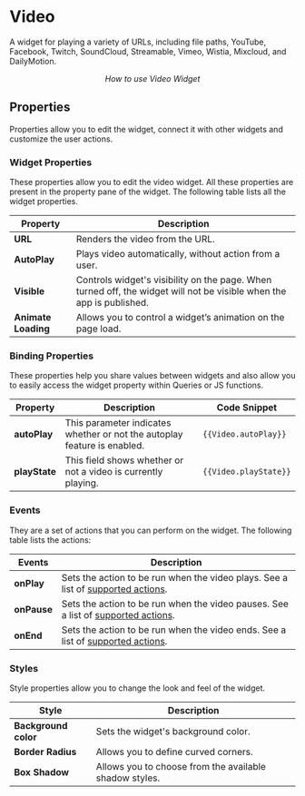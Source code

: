 # Video

A widget for playing a variety of URLs, including file paths, YouTube, Facebook, Twitch, SoundCloud, Streamable, Vimeo, Wistia, Mixcloud, and DailyMotion.

<figure>
  <object data="https://www.youtube.com/embed/KvIWaTOmZPo?autoplay=0" width='750px' height='400px'></object> 
  <figcaption align="center"><i>How to use Video Widget</i></figcaption>
</figure>

## Properties

Properties allow you to edit the widget, connect it with other widgets and customize the user actions.

### Widget Properties

These properties allow you to edit the video widget. All these properties are present in the property pane of the widget. The following table lists all the widget properties.

| Property            | Description                                                                                                          |
| ------------------- | -------------------------------------------------------------------------------------------------------------------- |
| **URL**             | Renders the video from the URL.                                                                                      |
| **AutoPlay**        | Plays video automatically, without action from a user.                                                               |
| **Visible**         | Controls widget's visibility on the page. When turned off, the widget will not be visible when the app is published. |
| **Animate Loading** | Allows you to control a widget’s animation on the page load.                                                         |

### Binding Properties

These properties help you share values between widgets and also allow you to easily access the widget property within Queries or JS functions.

| Property      | Description                                                              | Code Snippet          |
| ------------- | ------------------------------------------------------------------------ | --------------------- |
| **autoPlay**  | This parameter indicates whether or not the autoplay feature is enabled. | `{{Video.autoPlay}}`  |
| **playState** | This field shows whether or not a video is currently playing.            | `{{Video.playState}}` |

### Events

They are a set of actions that you can perform on the widget. The following table lists the actions:

| Events      | Description                                                                                                                |
| ----------- | -------------------------------------------------------------------------------------------------------------------------- |
| **onPlay**  | Sets the action to be run when the video plays. See a list of [supported actions](../appsmith-framework/widget-actions/).  |
| **onPause** | Sets the action to be run when the video pauses. See a list of [supported actions](../appsmith-framework/widget-actions/). |
| **onEnd**   | Sets the action to be run when the video ends. See a list of [supported actions](../appsmith-framework/widget-actions/).   |

### Styles

Style properties allow you to change the look and feel of the widget.

| Style                | Description                                            |
| -------------------- | ------------------------------------------------------ |
| **Background color** | Sets the widget's background color.                    |
| **Border Radius**    | Allows you to define curved corners.                   |
| **Box Shadow**       | Allows you to choose from the available shadow styles. |
